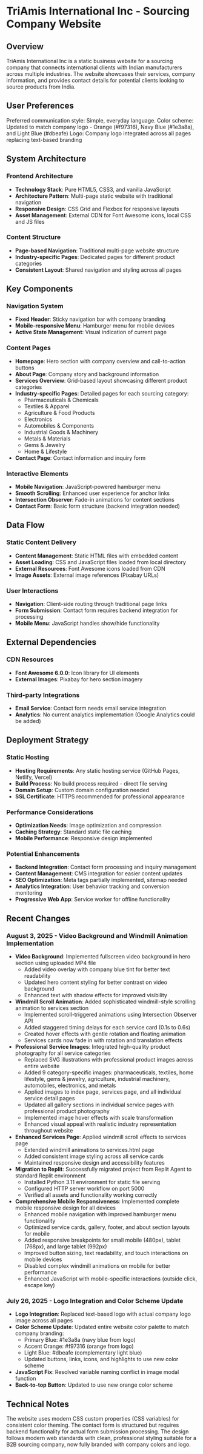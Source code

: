# TriAmis International Inc - Sourcing Company Website

## Overview

TriAmis International Inc is a static business website for a sourcing company that connects international clients with Indian manufacturers across multiple industries. The website showcases their services, company information, and provides contact details for potential clients looking to source products from India.

## User Preferences

Preferred communication style: Simple, everyday language.
Color scheme: Updated to match company logo - Orange (#f97316), Navy Blue (#1e3a8a), and Light Blue (#dbeafe)
Logo: Company logo integrated across all pages replacing text-based branding

## System Architecture

### Frontend Architecture
- **Technology Stack**: Pure HTML5, CSS3, and vanilla JavaScript
- **Architecture Pattern**: Multi-page static website with traditional navigation
- **Responsive Design**: CSS Grid and Flexbox for responsive layouts
- **Asset Management**: External CDN for Font Awesome icons, local CSS and JS files

### Content Structure
- **Page-based Navigation**: Traditional multi-page website structure
- **Industry-specific Pages**: Dedicated pages for different product categories
- **Consistent Layout**: Shared navigation and styling across all pages

## Key Components

### Navigation System
- **Fixed Header**: Sticky navigation bar with company branding
- **Mobile-responsive Menu**: Hamburger menu for mobile devices
- **Active State Management**: Visual indication of current page

### Content Pages
- **Homepage**: Hero section with company overview and call-to-action buttons
- **About Page**: Company story and background information
- **Services Overview**: Grid-based layout showcasing different product categories
- **Industry-specific Pages**: Detailed pages for each sourcing category:
  - Pharmaceuticals & Chemicals
  - Textiles & Apparel
  - Agriculture & Food Products
  - Electronics
  - Automobiles & Components
  - Industrial Goods & Machinery
  - Metals & Materials
  - Gems & Jewelry
  - Home & Lifestyle
- **Contact Page**: Contact information and inquiry form

### Interactive Elements
- **Mobile Navigation**: JavaScript-powered hamburger menu
- **Smooth Scrolling**: Enhanced user experience for anchor links
- **Intersection Observer**: Fade-in animations for content sections
- **Contact Form**: Basic form structure (backend integration needed)

## Data Flow

### Static Content Delivery
- **Content Management**: Static HTML files with embedded content
- **Asset Loading**: CSS and JavaScript files loaded from local directory
- **External Resources**: Font Awesome icons loaded from CDN
- **Image Assets**: External image references (Pixabay URLs)

### User Interactions
- **Navigation**: Client-side routing through traditional page links
- **Form Submission**: Contact form requires backend integration for processing
- **Mobile Menu**: JavaScript handles show/hide functionality

## External Dependencies

### CDN Resources
- **Font Awesome 6.0.0**: Icon library for UI elements
- **External Images**: Pixabay for hero section imagery

### Third-party Integrations
- **Email Service**: Contact form needs email service integration
- **Analytics**: No current analytics implementation (Google Analytics could be added)

## Deployment Strategy

### Static Hosting
- **Hosting Requirements**: Any static hosting service (GitHub Pages, Netlify, Vercel)
- **Build Process**: No build process required - direct file serving
- **Domain Setup**: Custom domain configuration needed
- **SSL Certificate**: HTTPS recommended for professional appearance

### Performance Considerations
- **Optimization Needs**: Image optimization and compression
- **Caching Strategy**: Standard static file caching
- **Mobile Performance**: Responsive design implemented

### Potential Enhancements
- **Backend Integration**: Contact form processing and inquiry management
- **Content Management**: CMS integration for easier content updates
- **SEO Optimization**: Meta tags partially implemented, sitemap needed
- **Analytics Integration**: User behavior tracking and conversion monitoring
- **Progressive Web App**: Service worker for offline functionality

## Recent Changes

### August 3, 2025 - Video Background and Windmill Animation Implementation
- **Video Background**: Implemented fullscreen video background in hero section using uploaded MP4 file
  - Added video overlay with company blue tint for better text readability
  - Updated hero content styling for better contrast on video background
  - Enhanced text with shadow effects for improved visibility
- **Windmill Scroll Animation**: Added sophisticated windmill-style scrolling animation to services section
  - Implemented scroll-triggered animations using Intersection Observer API
  - Added staggered timing delays for each service card (0.1s to 0.6s)
  - Created hover effects with gentle rotation and floating animation
  - Services cards now fade in with rotation and translation effects
- **Professional Service Images**: Integrated high-quality product photography for all service categories
  - Replaced SVG illustrations with professional product images across entire website
  - Added 9 category-specific images: pharmaceuticals, textiles, home lifestyle, gems & jewelry, agriculture, industrial machinery, automobiles, electronics, and metals
  - Applied images to index page, services page, and all individual service detail pages
  - Updated all gallery sections in individual service pages with professional product photography
  - Implemented image hover effects with scale transformation
  - Enhanced visual appeal with realistic industry representation throughout website
- **Enhanced Services Page**: Applied windmill scroll effects to services page
  - Extended windmill animations to services.html page
  - Added consistent image styling across all service cards
  - Maintained responsive design and accessibility features
- **Migration to Replit**: Successfully migrated project from Replit Agent to standard Replit environment
  - Installed Python 3.11 environment for static file serving
  - Configured HTTP server workflow on port 5000
  - Verified all assets and functionality working correctly
- **Comprehensive Mobile Responsiveness**: Implemented complete mobile responsive design for all devices
  - Enhanced mobile navigation with improved hamburger menu functionality
  - Optimized service cards, gallery, footer, and about section layouts for mobile
  - Added responsive breakpoints for small mobile (480px), tablet (768px), and large tablet (992px)
  - Improved button sizing, text readability, and touch interactions on mobile devices
  - Disabled complex windmill animations on mobile for better performance
  - Enhanced JavaScript with mobile-specific interactions (outside click, escape key)

### July 26, 2025 - Logo Integration and Color Scheme Update
- **Logo Integration**: Replaced text-based logo with actual company logo image across all pages
- **Color Scheme Update**: Updated entire website color palette to match company branding:
  - Primary Blue: #1e3a8a (navy blue from logo)
  - Accent Orange: #f97316 (orange from logo) 
  - Light Blue: #dbeafe (complementary light blue)
  - Updated buttons, links, icons, and highlights to use new color scheme
- **JavaScript Fix**: Resolved variable naming conflict in image modal function
- **Back-to-top Button**: Updated to use new orange color scheme

## Technical Notes

The website uses modern CSS custom properties (CSS variables) for consistent color theming. The contact form is structured but requires backend functionality for actual form submission processing. The design follows modern web standards with clean, professional styling suitable for a B2B sourcing company, now fully branded with company colors and logo.